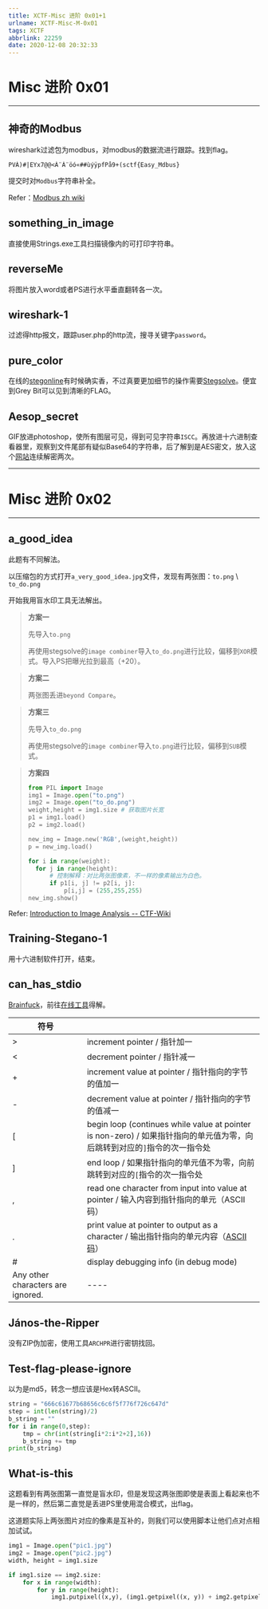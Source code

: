 ```yaml
---
title: XCTF-Misc 进阶 0x01+1
urlname: XCTF-Misc-M-0x01
tags: XCTF
abbrlink: 22259
date: 2020-12-08 20:32:33
---
```


# Misc 进阶 0x01

---

## 神奇的Modbus

wireshark过滤包为modbus，对modbus的数据流进行跟踪。找到flag。

```
PVÀ)#|EYx7@@<À¨À¨öó«##ùýÿpfPå9+(sctf{Easy_Mdbus}
```

提交时对`Modbus`字符串补全。

Refer：[Modbus  zh  wiki](https://zh.m.wikipedia.org/zh-hans/Modbus)



## something_in_image

直接使用Strings.exe工具扫描镜像内的可打印字符串。



## reverseMe

将图片放入word或者PS进行水平垂直翻转各一次。





## wireshark-1

过滤得http报文，跟踪user.php的http流，搜寻关键字`password`。



## pure_color

在线的[stegonline](https://stegonline.georgeom.net/image)有时候确实香，不过真要更加细节的操作需要[Stegsolve](http://www.caesum.com/handbook/stego.htm)。便宜到Grey Bit可以见到清晰的FLAG。





## Aesop_secret

GIF放进photoshop，使所有图层可见，得到可见字符串`ISCC`。再放进十六进制查看器里，观察到文件尾部有疑似Base64的字符串，后了解到是AES密文，放入这个[网站](https://www.sojson.com/encrypt_aes.html)连续解密两次。



---



# Misc 进阶 0x02

---

## a_good_idea

此题有不同解法。

以压缩包的方式打开`a_very_good_idea.jpg`文件，发现有两张图：`to.png` \ `to_do.png`

开始我用盲水印工具无法解出。

> **方案一**
>
> 先导入`to.png`
>
> 再使用stegsolve的`image combiner`导入`to_do.png`进行比较，偏移到`XOR`模式。导入PS把曝光拉到最高（+20）。

> **方案二**
>
> 两张图丢进`beyond Compare`。

> **方案三**
>
> 先导入`to_do.png`
>
> 再使用stegsolve的`image combiner`导入`to.png`进行比较，偏移到`SUB`模式。

> **方案四**
>
> ```python
> from PIL import Image
> img1 = Image.open("to.png")
> img2 = Image.open("to_do.png")
> weight,height = img1.size	# 获取图片长宽
> p1 = img1.load()
> p2 = img2.load()
> 
> new_img = Image.new('RGB',(weight,height))
> p = new_img.load()
> 
> for i in range(weight):
>  	for j in range(height):
>     	# 控制解释：对比两张图像素，不一样的像素输出为白色。
>      	if p1[i, j] != p2[i, j]:
>          	p[i,j] = (255,255,255)
> new_img.show()
> ```

Refer:  [Introduction to Image Analysis -- CTF-Wiki](https://ctf-wiki.github.io/ctf-wiki/misc/picture/introduction-zh/)



## Training-Stegano-1

用十六进制软件打开，结束。





## can_has_stdio

[Brainfuck](https://en.wikipedia.org/wiki/Brainfuck)，前往[在线工具](https://sange.fi/esoteric/brainfuck/impl/interp/i.html)得解。

| 符号                              |                                                              |
| --------------------------------- | ------------------------------------------------------------ |
| >                                 | increment pointer / 指针加一                                 |
| <                                 | decrement pointer / 指针减一                                 |
| +                                 | increment value at pointer / 指针指向的字节的值加一          |
| -                                 | decrement value at pointer / 指针指向的字节的值减一          |
| [                                 | begin loop (continues while value at pointer is non-zero) / 如果指针指向的单元值为零，向后跳转到对应的`]`指令的次一指令处 |
| ]                                 | end loop / 如果指针指向的单元值不为零，向前跳转到对应的`[`指令的次一指令处 |
| ,                                 | read one character from input into value at pointer / 输入内容到指针指向的单元（ASCII码） |
| .                                 | print value at pointer to output as a character / 输出指针指向的单元内容（[ASCII码](https://zh.wikipedia.org/wiki/ASCII码)） |
| #                                 | display debugging info (in debug mode)                       |
| Any other characters are ignored. | ----                                                         |



## János-the-Ripper

没有ZIP伪加密，使用工具`ARCHPR`进行密钥找回。



## Test-flag-please-ignore

以为是md5，转念一想应该是Hex转ASCII。

```python
string = "666c61677b68656c6c6f5f776f726c647d"
step = int(len(string)/2)
b_string = ""
for i in range(0,step):
    tmp = chr(int(string[i*2:i*2+2],16))
    b_string += tmp
print(b_string)
```



## What-is-this

这题看到有两张图第一直觉是盲水印，但是发现这两张图即使是表面上看起来也不是一样的，然后第二直觉是丢进PS里使用混合模式，出flag。

这道题实际上两张图片对应的像素是互补的，则我们可以使用脚本让他们点对点相加试试。

```python
img1 = Image.open("pic1.jpg")
img2 = Image.open("pic2.jpg")
width, height = img1.size

if img1.size == img2.size:
    for x in range(width):
        for y in range(height):
            img1.putpixel((x,y), (img1.getpixel((x, y)) + img2.getpixel((x,y)) ))	# 对像素位的操作
```

